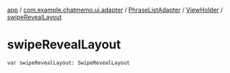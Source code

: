 [app](../../../index.md) / [com.example.chatmemo.ui.adapter](../../index.md) / [PhraseListAdapter](../index.md) / [ViewHolder](index.md) / [swipeRevealLayout](./swipe-reveal-layout.md)

# swipeRevealLayout

`var swipeRevealLayout: SwipeRevealLayout`